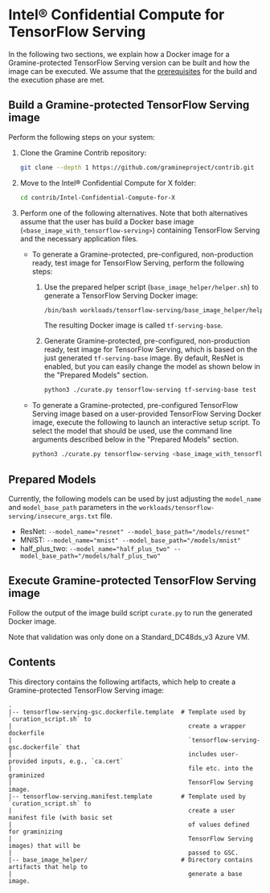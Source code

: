 # Intel® Confidential Compute for TensorFlow Serving

In the following two sections, we explain how a Docker image for a Gramine-protected TensorFlow
Serving version can be built and how the image can be executed.
We assume that the [prerequisites](../../README.md)
for the build and the execution phase are met.


## Build a Gramine-protected TensorFlow Serving image

Perform the following steps on your system:

1. Clone the Gramine Contrib repository:
    ```sh
    git clone --depth 1 https://github.com/gramineproject/contrib.git
    ```

2. Move to the Intel® Confidential Compute for X folder:
    ```sh
    cd contrib/Intel-Confidential-Compute-for-X
    ```

3. Perform one of the following alternatives.
    Note that both alternatives assume that the user has build a Docker base image
    (`<base_image_with_tensorflow-serving>`) containing TensorFlow Serving and the necessary
    application files.

    - To generate a Gramine-protected, pre-configured, non-production ready, test image for
        TensorFlow Serving, perform the following steps:

        1. Use the prepared helper script (`base_image_helper/helper.sh`) to generate a TensorFlow
            Serving Docker image:
            ```sh
            /bin/bash workloads/tensorflow-serving/base_image_helper/helper.sh
            ```
            The resulting Docker image is called `tf-serving-base`.

        2. Generate Gramine-protected, pre-configured, non-production ready, test image for
            TensorFlow Serving, which is based on the just generated `tf-serving-base` image.
            By default, ResNet is enabled, but you can easily change the model as shown below in the
            "Prepared Models" section.
            ```sh
            python3 ./curate.py tensorflow-serving tf-serving-base test
            ```

    - To generate a Gramine-protected, pre-configured TensorFlow Serving image based on a
        user-provided TensorFlow Serving Docker image, execute the following to launch an
        interactive setup script.
        To select the model that should be used, use the command line arguments described below in
        the "Prepared Models" section.
        ```sh
        python3 ./curate.py tensorflow-serving <base_image_with_tensorflow-serving>
        ```


## Prepared Models

Currently, the following models can be used by just adjusting the `model_name` and `model_base_path`
parameters in the `workloads/tensorflow-serving/insecure_args.txt` file.
- ResNet: `--model_name="resnet" --model_base_path="/models/resnet"`
- MNIST: `--model_name="mnist" --model_base_path="/models/mnist"`
- half_plus_two: `--model_name="half_plus_two" --model_base_path="/models/half_plus_two"`


## Execute Gramine-protected TensorFlow Serving image

Follow the output of the image build script `curate.py` to run the generated Docker image.

Note that validation was only done on a Standard_DC48ds_v3 Azure VM.


## Contents

This directory contains the following artifacts, which help to create a Gramine-protected TensorFlow
Serving image:

    .
    |-- tensorflow-serving-gsc.dockerfile.template  # Template used by `curation_script.sh` to
    |                                                 create a wrapper dockerfile
    |                                                 `tensorflow-serving-gsc.dockerfile` that
    |                                                 includes user-provided inputs, e.g., `ca.cert`
    |                                                 file etc. into the graminized
    |                                                 TensorFlow Serving image.
    |-- tensorflow-serving.manifest.template        # Template used by `curation_script.sh` to
    |                                                 create a user manifest file (with basic set
    |                                                 of values defined for graminizing
    |                                                 TensorFlow Serving images) that will be
    |                                                 passed to GSC.
    |-- base_image_helper/                          # Directory contains artifacts that help to
    |                                                 generate a base image.
